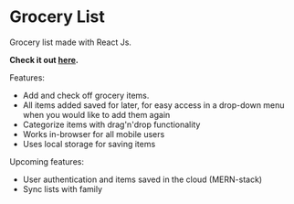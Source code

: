 # Grocery List

Grocery list made with React Js.

**Check it out [here](https://tobias-grocery-list.netlify.app/).**

Features:
- Add and check off grocery items. 
- All items added saved for later, for easy access in a drop-down menu when you would like to add them again
- Categorize items with drag'n'drop functionality
- Works in-browser for all mobile users
- Uses local storage for saving items

Upcoming features:
- User authentication and items saved in the cloud (MERN-stack)
- Sync lists with family
